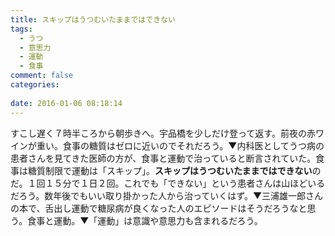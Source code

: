 ```yaml
---
title: スキップはうつむいたままではできない
tags:
  - うつ
  - 意思力
  - 運動
  - 食事
comment: false
categories:
   
date: 2016-01-06 08:18:14
---
```


すこし遅く７時半ころから朝歩きへ。宇品橋を少しだけ登って返す。前夜の赤ワインが重い。食事の糖質はゼロに近いのでそれだろう。▼内科医としてうつ病の患者さんを見てきた医師の方が、食事と運動で治っていると断言されていた。食事は糖質制限で運動は「スキップ」。**スキップはうつむいたままではできない**のだ。１回１５分で１日２回。これでも「できない」という患者さんは山ほどいるだろう。数年後でもいい取り掛かった人から治っていくはず。▼三浦雄一郎さんの本で、舌出し運動で糖尿病が良くなった人のエピソードはそうだろうなと思う。食事と運動。▼「運動」は意識や意思力も含まれるだろう。